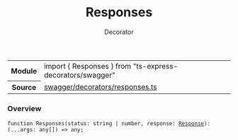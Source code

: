 <header class="symbol-info-header">    <h1 id="responses">Responses</h1>    <label class="symbol-info-type-label decorator">Decorator</label>      </header>
<section class="symbol-info">      <table class="is-full-width">        <tbody>        <tr>          <th>Module</th>          <td>            <div class="lang-typescript">                <span class="token keyword">import</span> { Responses }                 <span class="token keyword">from</span>                 <span class="token string">"ts-express-decorators/swagger"</span>                            </div>          </td>        </tr>        <tr>          <th>Source</th>          <td>            <a href="https://github.com/Romakita/ts-express-decorators/blob/v2.0.0-2/src/swagger/decorators/responses.ts#L0-L0">                swagger/decorators/responses.ts            </a>        </td>        </tr>                </tbody>      </table>    </section>

### Overview

<pre><code class="typescript-lang">function <span class="token function">Responses</span><span class="token punctuation">(</span>status<span class="token punctuation">:</span> <span class="token keyword">string</span> | <span class="token keyword">number</span><span class="token punctuation">,</span> response<span class="token punctuation">:</span> <a href="#api/common/mvc/response"><span class="token">Response</span></a><span class="token punctuation">)</span><span class="token punctuation">:</span> <span class="token punctuation">(</span>...args<span class="token punctuation">:</span> <span class="token keyword">any</span><span class="token punctuation">[</span><span class="token punctuation">]</span><span class="token punctuation">)</span> => <span class="token keyword">any</span><span class="token punctuation">;</span></code></pre>
